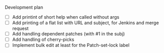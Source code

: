 Development plan
- [ ] Add printint of short help when called without args
- [ ] Add printing of a flat list with URL and subject, for Jenkins and merge request
- [ ] Add handling dependent patches (with #1 in the subj)
- [ ] Add handling of cherry-picks
- [ ] Implement bulk edit at least for the Patch-set-lock label
